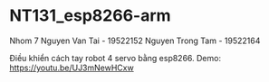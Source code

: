 # NT131_esp8266-arm

Nhom 7
Nguyen Van Tai - 19522152
Nguyen Trong Tam - 19522164

Điều khiển cách tay robot 4 servo bằng esp8266.
Demo: https://youtu.be/UJ3mNewHCxw
